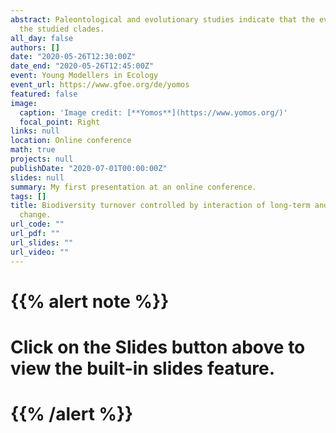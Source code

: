 ```yaml
---
abstract: Paleontological and evolutionary studies indicate that the evolutionary history of taxa is important for predicting their fate when facing climate-related stresses. However, neither of these approaches cover the direction of temperature changes through time and their interactions. We show that taxa are particularly sensitive to same-directional temperature change over geologic time scales. Short-term temperature change adding to a long-term trend in the same direction (cooling-cooling, warming-warming) significantly increases extinction and origination probability for the majority of
  the studied clades.
all_day: false
authors: []
date: "2020-05-26T12:30:00Z"
date_end: "2020-05-26T12:45:00Z"
event: Young Modellers in Ecology
event_url: https://www.gfoe.org/de/yomos
featured: false
image:
  caption: 'Image credit: [**Yomos**](https://www.yomos.org/)'
  focal_point: Right
links: null
location: Online conference
math: true
projects: null
publishDate: "2020-07-01T00:00:00Z"
slides: null
summary: My first presentation at an online conference.
tags: []
title: Biodiversity turnover controlled by interaction of long-term and short-term climate
  change.
url_code: ""
url_pdf: ""
url_slides: ""
url_video: ""
---
```


# {{% alert note %}}
# Click on the **Slides** button above to view the built-in slides feature.
# {{% /alert %}}

